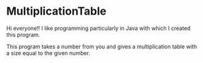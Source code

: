 # MultiplicationTable

Hi everyone!!
I like programming particularly in Java with which I created this program.

This program takes a number from you and gives a multiplication table with a size equal to the given number.
